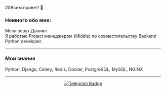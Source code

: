 ##Всем привет! 👋

### Немного обо мне:
Меня зовут Даниил <br>
Я работаю Project менеджером (Middle) по совместительству Backend Python developer.

---

### Мои знания
<div>
Python, Django, Celery, Redis, Docker, PostgreSQL, MySQL, NGINX
</div>

---

<div id="header" align="center">
  <div id="badges">
    <a href="https://t.me/useless_apple">
      <img src="https://img.shields.io/badge/Telegram-white?style=for-the-badge&logo=telegram&logoColor=blue" alt="Telegram Badge"/>
    </a>    
  </div>
  <img src="https://komarev.com/ghpvc/?username=useless-apple&style=flat-square&color=blue&style=for-the-badge" alt=""/>
</div>